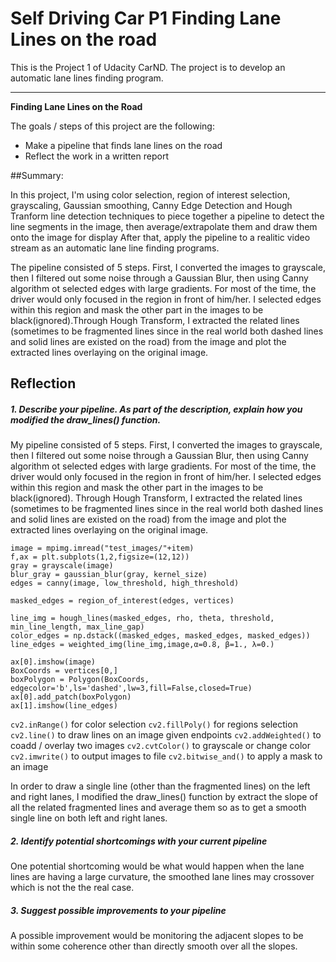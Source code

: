 # Self Driving Car P1 Finding Lane Lines on the road
This is the Project 1 of Udacity CarND. The project is to develop an automatic lane lines finding program. 

------

**Finding Lane Lines on the Road**

The goals / steps of this project are the following:

- Make a pipeline that finds lane lines on the road
- Reflect the work in a written report

##Summary:

In this project, I'm using color selection, region of interest selection, grayscaling, Gaussian smoothing, Canny Edge Detection and Hough Tranform line detection techniques to piece together a pipeline to detect the line segments in the image, then average/extrapolate them and draw them onto the image for display After that, apply the pipeline to a realitic video stream as an automatic lane line finding programs.

The pipeline consisted of 5 steps. First, I converted the images to grayscale, then I filtered out some noise through a Gaussian Blur, then using Canny algorithm ot selected edges with large gradients. For most of the time, the driver would only focused in the region in front of him/her. I selected edges within this region and mask the other part in the images to be black(ignored).Through Hough Transform, I extracted the related lines (sometimes to be fragmented lines since in the real world both dashed lines and solid lines are existed on the road) from the image and plot the extracted lines overlaying on the original image.



## Reflection

##### 1. Describe your pipeline. As part of the description, explain how you modified the draw_lines() function.

My pipeline consisted of 5 steps. First, I converted the images to grayscale, then I filtered out some noise through a Gaussian Blur, then using Canny algorithm ot selected edges with large gradients. For most of the time, the driver would only focused in the region in front of him/her. I selected edges within this region and mask the other part in the images to be black(ignored). Through Hough Transform, I extracted the related lines (sometimes to be fragmented lines since in the real world both dashed lines and solid lines are existed on the road) from the image and plot the extracted lines overlaying on the original image.



    image = mpimg.imread("test_images/"+item)
    f,ax = plt.subplots(1,2,figsize=(12,12))
    gray = grayscale(image)
    blur_gray = gaussian_blur(gray, kernel_size)
    edges = canny(image, low_threshold, high_threshold)
    
    masked_edges = region_of_interest(edges, vertices)
    
    line_img = hough_lines(masked_edges, rho, theta, threshold, min_line_length, max_line_gap)
    color_edges = np.dstack((masked_edges, masked_edges, masked_edges)) 
    line_edges = weighted_img(line_img,image,α=0.8, β=1., λ=0.)
    
    ax[0].imshow(image)
    BoxCoords = vertices[0,]
    boxPolygon = Polygon(BoxCoords, edgecolor='b',ls='dashed',lw=3,fill=False,closed=True)
    ax[0].add_patch(boxPolygon)
    ax[1].imshow(line_edges)
`cv2.inRange()` for color selection
`cv2.fillPoly()` for regions selection
`cv2.line()` to draw lines on an image given endpoints
`cv2.addWeighted()` to coadd / overlay two images `cv2.cvtColor()` to grayscale or change color `cv2.imwrite()` to output images to file
`cv2.bitwise_and()` to apply a mask to an image

In order to draw a single line (other than the fragmented lines) on the left and right lanes, I modified the draw_lines() function by extract the slope of all the related fragmented lines and average them so as to get a smooth single line on both left and right lanes.



##### 2. Identify potential shortcomings with your current pipeline

One potential shortcoming would be what would happen when the lane lines are having a large curvature, the smoothed lane lines may crossover which is not the the real case.

##### 3. Suggest possible improvements to your pipeline

A possible improvement would be monitoring the adjacent slopes to be within some coherence other than directly smooth over all the slopes.




